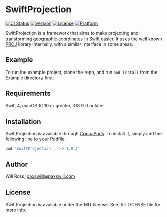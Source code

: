 # SwiftProjection

[![CI Status](http://img.shields.io/travis/paxswill/SwiftProjection.svg?style=flat)](https://travis-ci.org/paxswill/SwiftProjection)
[![Version](https://img.shields.io/cocoapods/v/SwiftProjection.svg?style=flat)](http://cocoapods.org/pods/SwiftProjection)
[![License](https://img.shields.io/cocoapods/l/SwiftProjection.svg?style=flat)](http://cocoapods.org/pods/SwiftProjection)
[![Platform](https://img.shields.io/cocoapods/p/SwiftProjection.svg?style=flat)](http://cocoapods.org/pods/SwiftProjection)

SwiftProjection is a framework that aims to make projecting and transforming geographic coordinates in Swift easier. It uses the well
known [PROJ][proj] library internally, with a similar interface in some areas.

[proj]: http://proj4.org

## Example

To run the example project, clone the repo, and run `pod install` from the Example directory first.

## Requirements

Swift 4, macOS 10.10 or greater, iOS 9.0 or later

## Installation

SwiftProjection is available through [CocoaPods](http://cocoapods.org). To install
it, simply add the following line to your Podfile:

```ruby
pod 'SwiftProjection', '~> 1.0.2'
```

## Author

Will Ross, paxswill@paxswill.com

## License

SwiftProjection is available under the MIT license. See the LICENSE file for more info.
